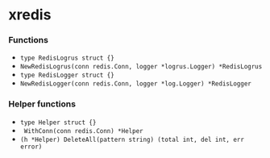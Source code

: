 # xredis

### Functions

+ `type RedisLogrus struct {}`
+ `NewRedisLogrus(conn redis.Conn, logger *logrus.Logger) *RedisLogrus`
+ `type RedisLogger struct {}`
+ `NewRedisLogger(conn redis.Conn, logger *log.Logger) *RedisLogger`

### Helper functions

+ `type Helper struct {}`
+ ` WithConn(conn redis.Conn) *Helper`
+ `(h *Helper) DeleteAll(pattern string) (total int, del int, err error)`
